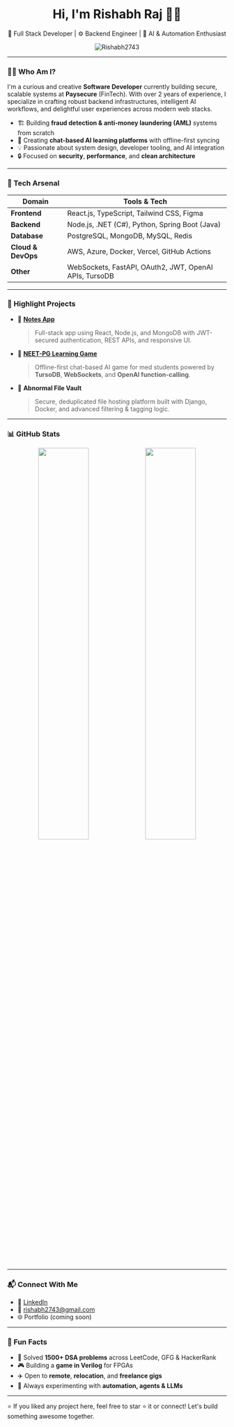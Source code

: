 <h1 align="center">Hi, I'm Rishabh Raj 👨‍💻</h1>

<p align="center">
  🚀 Full Stack Developer | ⚙️ Backend Engineer | 🤖 AI & Automation Enthusiast  
</p>

<p align="center">
  <img src="https://komarev.com/ghpvc/?username=Rishabh2743&label=Profile%20Views&color=0e75b6&style=flat" alt="Rishabh2743" />
</p>

---

### 👨‍💻 Who Am I?

I'm a curious and creative **Software Developer** currently building secure, scalable systems at **Paysecure** (FinTech). With over 2 years of experience, I specialize in crafting robust backend infrastructures, intelligent AI workflows, and delightful user experiences across modern web stacks.

- 🏗️ Building **fraud detection & anti-money laundering (AML)** systems from scratch  
- 💬 Creating **chat-based AI learning platforms** with offline-first syncing  
- 💡 Passionate about system design, developer tooling, and AI integration  
- 🔒 Focused on **security**, **performance**, and **clean architecture**

---

### 🧰 Tech Arsenal

| Domain | Tools & Tech |
|--------|--------------|
| **Frontend** | React.js, TypeScript, Tailwind CSS, Figma |
| **Backend** | Node.js, .NET (C#), Python, Spring Boot (Java) |
| **Database** | PostgreSQL, MongoDB, MySQL, Redis |
| **Cloud & DevOps** | AWS, Azure, Docker, Vercel, GitHub Actions |
| **Other** | WebSockets, FastAPI, OAuth2, JWT, OpenAI APIs, TursoDB |

---

### 🚀 Highlight Projects

- 📝 [**Notes App**](https://github.com/Rishabh2743/notes-app)  
  > Full-stack app using React, Node.js, and MongoDB with JWT-secured authentication, REST APIs, and responsive UI.

- 🧠 [**NEET-PG Learning Game**](https://github.com/Rishabh2743/neetpg-chatgame)  
  > Offline-first chat-based AI game for med students powered by **TursoDB**, **WebSockets**, and **OpenAI function-calling**.

- 🔐 **Abnormal File Vault**  
  > Secure, deduplicated file hosting platform built with Django, Docker, and advanced filtering & tagging logic.

---

### 📊 GitHub Stats

<p align="center">
  <img src="https://github-readme-stats.vercel.app/api?username=Rishabh2743&show_icons=true&theme=radical" width="48%" />
  <img src="https://github-readme-streak-stats.herokuapp.com/?user=Rishabh2743&theme=radical" width="48%" />
</p>

---

### 📬 Connect With Me

- 🔗 [LinkedIn](https://www.linkedin.com/in/rishabh-raj-1b971a1a3/)
- 📧 rishabh2743@gmail.com
- 🌐 Portfolio (coming soon)

---

### 🎯 Fun Facts

- 🧠 Solved **1500+ DSA problems** across LeetCode, GFG & HackerRank  
- 🎮 Building a **game in Verilog** for FPGAs  
- ✈️ Open to **remote**, **relocation**, and **freelance gigs**  
- 🧰 Always experimenting with **automation, agents & LLMs**

---

⭐ If you liked any project here, feel free to star ⭐ it or connect! Let's build something awesome together.
